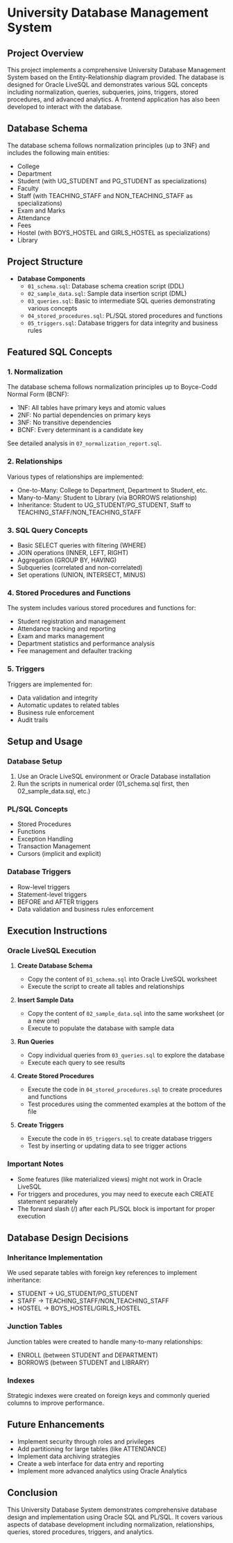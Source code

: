 # University Database Management System

## Project Overview
This project implements a comprehensive University Database Management System based on the Entity-Relationship diagram provided. The database is designed for Oracle LiveSQL and demonstrates various SQL concepts including normalization, queries, subqueries, joins, triggers, stored procedures, and advanced analytics. A frontend application has also been developed to interact with the database.

## Database Schema
The database schema follows normalization principles (up to 3NF) and includes the following main entities:
- College
- Department
- Student (with UG_STUDENT and PG_STUDENT as specializations)
- Faculty
- Staff (with TEACHING_STAFF and NON_TEACHING_STAFF as specializations)
- Exam and Marks
- Attendance
- Fees
- Hostel (with BOYS_HOSTEL and GIRLS_HOSTEL as specializations)
- Library

## Project Structure
- **Database Components**
  - `01_schema.sql`: Database schema creation script (DDL)
  - `02_sample_data.sql`: Sample data insertion script (DML)
  - `03_queries.sql`: Basic to intermediate SQL queries demonstrating various concepts
  - `04_stored_procedures.sql`: PL/SQL stored procedures and functions
  - `05_triggers.sql`: Database triggers for data integrity and business rules


## Featured SQL Concepts

### 1. Normalization
The database schema follows normalization principles up to Boyce-Codd Normal Form (BCNF):
- 1NF: All tables have primary keys and atomic values
- 2NF: No partial dependencies on primary keys
- 3NF: No transitive dependencies
- BCNF: Every determinant is a candidate key

See detailed analysis in `07_normalization_report.sql`.

### 2. Relationships
Various types of relationships are implemented:
- One-to-Many: College to Department, Department to Student, etc.
- Many-to-Many: Student to Library (via BORROWS relationship)
- Inheritance: Student to UG_STUDENT/PG_STUDENT, Staff to TEACHING_STAFF/NON_TEACHING_STAFF

### 3. SQL Query Concepts
- Basic SELECT queries with filtering (WHERE)
- JOIN operations (INNER, LEFT, RIGHT)
- Aggregation (GROUP BY, HAVING)
- Subqueries (correlated and non-correlated)
- Set operations (UNION, INTERSECT, MINUS)

### 4. Stored Procedures and Functions
The system includes various stored procedures and functions for:
- Student registration and management
- Attendance tracking and reporting
- Exam and marks management
- Department statistics and performance analysis
- Fee management and defaulter tracking

### 5. Triggers
Triggers are implemented for:
- Data validation and integrity
- Automatic updates to related tables
- Business rule enforcement
- Audit trails

## Setup and Usage

### Database Setup
1. Use an Oracle LiveSQL environment or Oracle Database installation
2. Run the scripts in numerical order (01_schema.sql first, then 02_sample_data.sql, etc.)

###  PL/SQL Concepts
- Stored Procedures
- Functions
- Exception Handling
- Transaction Management
- Cursors (implicit and explicit)

### Database Triggers
- Row-level triggers
- Statement-level triggers
- BEFORE and AFTER triggers
- Data validation and business rules enforcement


## Execution Instructions

### Oracle LiveSQL Execution

1. **Create Database Schema**
   - Copy the content of `01_schema.sql` into Oracle LiveSQL worksheet
   - Execute the script to create all tables and relationships

2. **Insert Sample Data**
   - Copy the content of `02_sample_data.sql` into the same worksheet (or a new one)
   - Execute to populate the database with sample data

3. **Run Queries**
   - Copy individual queries from `03_queries.sql` to explore the database
   - Execute each query to see results

4. **Create Stored Procedures**
   - Execute the code in `04_stored_procedures.sql` to create procedures and functions
   - Test procedures using the commented examples at the bottom of the file

5. **Create Triggers**
   - Execute the code in `05_triggers.sql` to create database triggers
   - Test by inserting or updating data to see trigger actions

### Important Notes
- Some features (like materialized views) might not work in Oracle LiveSQL
- For triggers and procedures, you may need to execute each CREATE statement separately
- The forward slash (/) after each PL/SQL block is important for proper execution

## Database Design Decisions

### Inheritance Implementation
We used separate tables with foreign key references to implement inheritance:
- STUDENT → UG_STUDENT/PG_STUDENT
- STAFF → TEACHING_STAFF/NON_TEACHING_STAFF
- HOSTEL → BOYS_HOSTEL/GIRLS_HOSTEL

### Junction Tables
Junction tables were created to handle many-to-many relationships:
- ENROLL (between STUDENT and DEPARTMENT)
- BORROWS (between STUDENT and LIBRARY)

### Indexes
Strategic indexes were created on foreign keys and commonly queried columns to improve performance.

## Future Enhancements
- Implement security through roles and privileges
- Add partitioning for large tables (like ATTENDANCE)
- Implement data archiving strategies
- Create a web interface for data entry and reporting
- Implement more advanced analytics using Oracle Analytics

## Conclusion
This University Database System demonstrates comprehensive database design and implementation using Oracle SQL and PL/SQL. It covers various aspects of database development including normalization, relationships, queries, stored procedures, triggers, and analytics.
